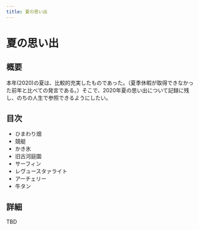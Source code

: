 ```yaml
---
title: 夏の思い出
---
```


# 夏の思い出
## 概要
本年(2020)の夏は、比較的充実したものであった。（夏季休暇が取得できなかった前年と比べての発言である。）そこで、2020年夏の思い出について記録に残し、のちの人生で参照できるようにしたい。

## 目次
- ひまわり畑
- 競艇
- かき氷
- 旧古河庭園
- サーフィン
- レヴュースタァライト
- アーチェリー
- 牛タン

## 詳細
TBD
